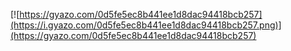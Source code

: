[![https://gyazo.com/0d5fe5ec8b441ee1d8dac94418bcb257](https://i.gyazo.com/0d5fe5ec8b441ee1d8dac94418bcb257.png)](https://gyazo.com/0d5fe5ec8b441ee1d8dac94418bcb257)